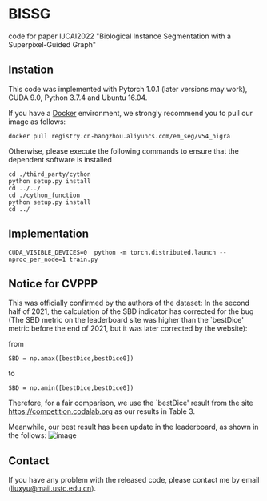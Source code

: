 # BISSG
 code for paper IJCAI2022 "Biological Instance Segmentation with a Superpixel-Guided Graph"


## Instation
This code was implemented with Pytorch 1.0.1 (later versions may work), CUDA 9.0, Python 3.7.4 and Ubuntu 16.04. 

If you have a [Docker](https://www.docker.com/) environment, we strongly recommend you to pull our image as follows:

```shell
docker pull registry.cn-hangzhou.aliyuncs.com/em_seg/v54_higra
```
Otherwise, please execute the following commands to ensure that the dependent software is installed
```shell
cd ./third_party/cython
python setup.py install
cd ../../
cd ./cython_function
python setup.py install
cd ../
```

## Implementation
```shell
CUDA_VISIBLE_DEVICES=0  python -m torch.distributed.launch --nproc_per_node=1 train.py
```

## Notice for CVPPP
This was officially confirmed by the authors of the dataset:
In the second half of 2021, the calculation of the SBD indicator has corrected for the bug (The SBD metric on the leaderboard site was higher than the `bestDice' metric before the end of 2021, but it was later corrected by the website):

from
```shell
SBD = np.amax([bestDice,bestDice0])
```
to
```shell
SBD = np.amin([bestDice,bestDice0])
```
Therefore, for a fair comparison, we use the `bestDice' result from the site https://competition.codalab.org as our results in Table 3.

Meanwhile, our best result has been update in the leaderboard, as shown in the follows:
![image](https://user-images.githubusercontent.com/54794058/168408336-22a147db-a7dd-4395-99b1-37c547e82d5a.png)

## Contact

If you have any problem with the released code, please contact me by email (liuxyu@mail.ustc.edu.cn).

